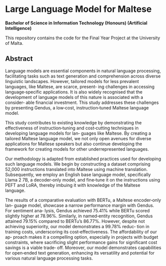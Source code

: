 # Large Language Model for Maltese 

**Bachelor of Science in Information Technology (Honours) (Artificial Intelligence)**

This repository contains the code for the Final Year Project at the University of Malta.

## Abstract

Language models are essential components in natural language processing, facilitating
tasks such as text generation and comprehension across diverse linguistic landscapes.
However, tailored models for less prevalent languages, like Maltese, are scarce, present‐
ing challenges in accessing language‐specific applications. It is also widely recognised
that the development of language models of this nature is associated with a consider‐
able financial investment. This study addresses these challenges by presenting Gendus,
a low‐cost, instruction‐tuned Maltese language model.

This study contributes to existing knowledge by demonstrating the effectiveness
of instruction‐tuning and cost‐cutting techniques in developing language models for lan‐
guages like Maltese. By creating a tailored Maltese language model, we not only open
avenues for diverse applications for Maltese speakers but also continue developing the
framework for creating models for other underrepresented languages.

Our methodology is adapted from established practices used for developing such
language models. We begin by constructing a dataset comprising 52,000 instructions
translated into Maltese using machine translation. Subsequently, we employ an English
base language model, specifically Llama 2 7B, a decoder‐only model, and fine‐tune it on
the instructions using PEFT and LoRA, thereby imbuing it with knowledge of the Maltese
language.

The results of a comparative evaluation with BERTu, a Maltese encoder‐only lan‐
guage model, showcase a narrow performance margin with Gendus. For sentiment ana‐
lysis, Gendus achieved 75.41% while BERTu scored slightly higher at 78.96%. Similarly,
in named‐entity recognition, Gendus attained 79.15% compared to BERTu’s 86.77%.
However, despite not achieving superiority, our model demonstrates a 99.78% reduc‐
tion in training costs, underscoring its cost‐effectiveness. The affordability of our ap‐
proach makes it a compelling option, especially in projects with budget constraints,
where sacrificing slight performance gains for significant cost savings is a viable trade‐
off. Moreover, our model demonstrates capabilities for open‐ended text generation,
enhancing its versatility and potential for various natural language processing tasks.
